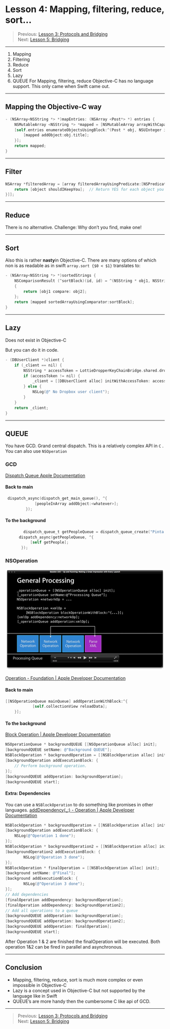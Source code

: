 # Lesson 4: Mapping, filtering, reduce, sort…
> Previous: [Lesson 3: Protocols and Bridging](bear://x-callback-url/open-note?id=06F79FE9-4A48-46E5-BAB0-3D111EA5947F-74998-00003292A1E8E08B)  
> Next: [Lesson 5: Bridging](bear://x-callback-url/open-note?id=F7A57C55-7B50-47A0-A88B-23BB4FE5F477-6928-00001225859E2F76)  
- - - -
1. Mapping
2. Filtering
3. Reduce
4. Sort
5. Lazy
6. QUEUE
For Mapping, filtering, reduce Objective-C has no language support. This only came when Swift came out.
- - - -
## Mapping the Objective-C way
```objective-c
- (NSArray<NSString *> *)mapEntries: (NSArray <Post*> *) entries {
	NSMutableArray <NSString *> *mapped = [NSMutableArray arrayWithCapacity:[entries count]];
	[self.entries enumerateObjectsUsingBlock:^(Post * obj, NSUInteger idx, BOOL *stop) {
		[mapped addObject:obj.title];
	}];
	return mapped;
}
```
- - - -
## Filter
```objective-c
NSArray *filteredArray = [array filteredArrayUsingPredicate:[NSPredicate predicateWithBlock:^BOOL(id object, NSDictionary *bindings) {
    return [object shouldIKeepYou];  // Return YES for each object you want in filteredArray.
}]];
```
- - - -
## Reduce
There is no alternative.
Challenge: Why don’t you find, make one!
- - - -
## Sort
Also this is rather **nasty**in Objective-C. There are many options of which non is as readable as in swift `array.sort {$0 < $1}` translates to:

```objective-c
- (NSArray<NSString *> *)sortedStrings {
	NSComparisonResult (^sortBlock)(id, id) = ^(NSString * obj1, NSString * obj2)
	{
		return [obj1 compare: obj2];
	};
	return [mapped sortedArrayUsingComparator:sortBlock];
}
```
- - - -
## Lazy
Does not exist in Objective-C

But you can do it in code.

```objective-c
- (DBUserClient *)client {
	if (_client == nil) {
		NSString * accessToken = LottieDropperKeyChainBridge.shared.dropBoxAccessToken.accessToken;
		if (accessToken != nil) {
			_client = [[DBUserClient alloc] initWithAccessToken: accessToken];
		} else {
			NSLog(@" No Dropbox user client");
		}
	}
	return _client;
}
```
- - - -
## QUEUE
You have GCD. Grand central dispatch. This is a relatively complex API in `C` . You can also use `NSOperation`
### GCD
[Dispatch Queue Apple Documentation](https://developer.apple.com/library/content/documentation/General/Conceptual/ConcurrencyProgrammingGuide/OperationQueues/OperationQueues.html)
#### Back to main
```objective-c
 dispatch_async(dispatch_get_main_queue(), ^{
             [peopleInArray addObject:<whatever>];
         });
```
#### To the background
```objective-c
		dispatch_queue_t getPeopleQueue = dispatch_queue_create("Pinta Ocupantes", NULL);
      dispatch_async(getPeopleQueue, ^{
           [self getPeople];
       });
```
### NSOperation
![](Lesson4-MappingFilteringReduceSort/NSOperation%20dependent%20ques.png)

[Operation - Foundation | Apple Developer Documentation](https://developer.apple.com/reference/foundation/operation)

#### Back to main
```objective-c
[[NSOperationQueue mainQueue] addOperationWithBlock:^{
			[self.collectionView reloadData];
	}];
```
#### To the background
[Block Operation | Apple Developer Documentation](https://developer.apple.com/reference/foundation/blockoperation)
```objective-c
NSOperationQueue * backgroundQUEUE [[NSOperationQueue alloc] init];
[backgroundQUEUE setName: @"Background QUEUE"];
NSBlockOperation * backgroundOperation = [[NSBlockOperation alloc] init];
[backgroundOperation addExecutionBlock: {
	// Perform background operation.
}];
[backgroundQUEUE addOperation: backgroundOperation];
[backgroundQUEUE start];
```
#### Extra: Dependencies
You can use a `NSBlockOperation` to do something like promises in other languages.
[addDependency(_:) - Operation | Apple Developer Documentation](https://developer.apple.com/reference/foundation/operation/1412859-adddependency)
```objective-c
NSBlockOperation * backgroundOperation = [[NSBlockOperation alloc] init];
[backgroundOperation addExecutionBlock: {
	NSLog(@"Operation 1 done");
}];
NSBlockOperation * backgroundOperation2 = [[NSBlockOperation alloc] init];
[backgroundOperation2 addExecutionBlock: {
		NSLog(@"Operation 3 done");
}];
NSBlockOperation * finalOperation = [[NSBlockOperation alloc] init];
[background setName: @"Final"];
[background addExecutionBlock: {
		NSLog(@"Operation 3 done");
}];
// Add dependencies
[finalOperation addDependency: backgroundOperation];
[finalOperation addDependency: backgroundOperation2];
// Add all operations to a queue
[backgroundQUEUE addOperation: backgroundOperation];
[backgroundQUEUE addOperation: backgroundOperation2];
[backgroundQUEUE addOperation: finalOperation];
[backgroundQUEUE start];
```
After Operation 1 & 2 are finished the finalOperation will be executed. Both operation 1&2 can be fired in parallel and asynchronous.
- - - -
## Conclusion
* Mapping, filtering, reduce, sort is much more complex or even impossible in Objective-C
* Lazy is a concept used in Objective-C but not supported by the language like in Swift
* QUEUE’s are more handy then the cumbersome C like api of GCD.
- - - -
> Previous: [Lesson 3: Protocols and Bridging](bear://x-callback-url/open-note?id=06F79FE9-4A48-46E5-BAB0-3D111EA5947F-74998-00003292A1E8E08B)  
> Next: [Lesson 5: Bridging](bear://x-callback-url/open-note?id=F7A57C55-7B50-47A0-A88B-23BB4FE5F477-6928-00001225859E2F76)  

